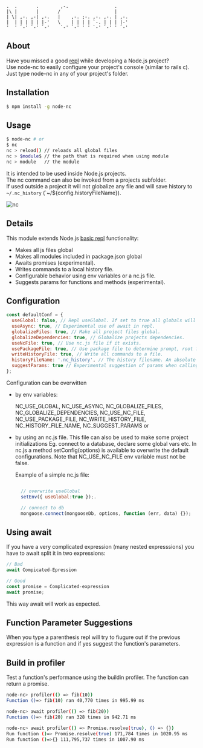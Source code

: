 ```
.  .       .        ,-.                 .
|\ |       |       /                    |
| \| ,-. ,-| ,-.   |    ,-. ;-. ,-. ,-. | ,-.
|  | | | | | |-'   \    | | | | `-. | | | |-'
'  ' `-' `-' `-'    `-' `-' ' ' `-' `-' ' `-'

```
## About

Have you missed a good [repl](https://en.wikipedia.org/wiki/Read%E2%80%93eval%E2%80%93print_loop) while developing a Node.js project?\
Use node-nc to easily configure your project's console (similar to rails c).\
Just type node-nc in any of your project's folder.

## Installation

```bash
$ npm install -g node-nc
```

## Usage

```bash
$ node-nc # or
$ nc
nc > reload() // reloads all global files
nc > $module$ // the path that is required when using module
nc > module   // the module
```

It is intended to be used inside  Node.js projects.  \
The nc command can also be invoked from a projects subfolder.  \
If used outside a project it will not globalize any file and will save history to `~/.nc_history` (`~/${config.historyFileName}).

![nc](https://raw.githubusercontent.com/nikostoulas/node-nc/master/usage.gif)

## Details

This module extends Node.js [basic repl](https://nodejs.org/api/repl.html) functionality:

* Makes all js files global
* Makes all modules included in package.json global
* Awaits promises (experimental).
* Writes commands to a local history file.
* Configurable behavior using env variables or a nc.js file.
* Suggests params for functions and methods (experimental).


## Configuration

```javascript
const defaultConf = {
  useGlobal: false, // Repl useGlobal. If set to true all globals will be inside nc namespace.
  useAsync: true, // Experimental use of await in repl.
  globalizeFiles: true, // Make all project files global.
  globalizeDependencies: true, // Globalize projects dependencies.
  useNcFile: true, // Use nc.js file if it exists.
  usePackageFile: true, // Use package file to determine prompt, root folter and dependencies.
  writeHistoryFile: true, // Write all commands to a file.
  historyFileName: '.nc_history', // The history filename. An absolute path can also be given.
  suggestParams: true // Experimental suggestion of params when calling a function
};
```

Configuration can be overwitten

* by env variables:

  NC_USE_GLOBAL, NC_USE_ASYNC, NC_GLOBALIZE_FILES,
  NC_GLOBALIZE_DEPENDENCIES, NC_USE_NC_FILE, NC_USE_PACKAGE_FILE,
  NC_WRITE_HISTORY_FILE, NC_HISTORY_FILE_NAME, NC_SUGGEST_PARAMS or
* by using an nc.js file. This file can also be used to make some project initializations
  Eg. connect to a database, declare some global vars etc.
  In nc.js a method setConfig(options) is available to overwrite the default configurations.
  Note that NC_USE_NC_FILE env variable must not be false.

  Example of a simple nc.js file:

  ```javascript

    // overwrite useGlobal
    setEnv({ useGlobal:true });.

    // connect to db
    mongoose.connect(mongooseDb, options, function (err, data) {});
  ```

## Using await

If you have a very complicated expression (many nested expresssions) you have to await split it in two expressions:
```javascript
// Bad
await Compicated-Epression

// Good
const promise = Complicated-expression
await promise;
```

This way await will work as expected.

## Function Parameter Suggestions

When you type a parenthesis repl will try to fiugure out if the previous expression is
a function and if yes suggest the function's parameters.

## Build in profiler

Test a function's performance using the buildin profiler.
The function can return a promise.

```bash
node-nc> profiler(() => fib(10))
Function ()=> fib(10) ran 40,770 times in 995.99 ms

node-nc> await profiler(() => fib(20))
Function ()=> fib(20) ran 328 times in 942.71 ms

node-nc> await profiler(() => Promise.resolve(true), () => {})
Run function ()=> Promise.resolve(true) 171,784 times in 1020.95 ms
Run function ()=>{} 111,795,737 times in 1007.90 ms
```
